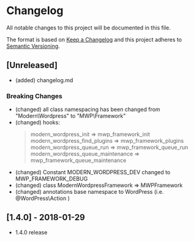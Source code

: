 # Changelog
All notable changes to this project will be documented in this file.

The format is based on [Keep a Changelog](http://keepachangelog.com/en/1.0.0/)
and this project adheres to [Semantic Versioning](http://semver.org/spec/v2.0.0.html).

## [Unreleased]

- (added) changelog.md

### Breaking Changes
- (changed) all class namespacing has been changed from "Modern\Wordpress" to "MWP\Framework"
- (changed) hooks:
  > modern_wordpress_init => mwp_framework_init
  > modern_wordpress_find_plugins => mwp_framework_plugins
  > modern_wordpress_queue_run => mwp_framework_queue_run
  > modern_wordpress_queue_maintenance => mwp_framework_queue_maintenance
- (changed) Constant MODERN_WORDPRESS_DEV changed to MWP_FRAMEWORK_DEBUG
- (changed) class ModernWordpressFramework => MWPFramework
- (changed) annotations base namespace to WordPress (i.e. @WordPress\Action )

## [1.4.0] - 2018-01-29
- 1.4.0 release